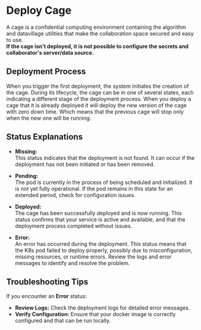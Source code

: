 # Deploy Cage

A cage is a confidential computing environment containing the algorithm and datavillage utilities that make the collaboration space secured and easy to use.
<br />**If the cage isn't deployed, it is not possible to configure the secrets and collaborator's server/data source.**

## Deployment Process

When you trigger the first deployment, the system initiates the creation of the cage. During its lifecycle, the cage can be in one of several states, each indicating a different stage of the deployment process. When you deploy a cage that it is already deployed it will deploy the new version of the cage with zero down time. Which means that the previous cage will stop only when the new one will be running. 

## Status Explanations

- **Missing:**  
  This status indicates that the deployment is not found. It can occur if the deployment has not been initiated or has been removed. 

- **Pending:**  
  The pod is currently in the process of being scheduled and initialized. It is not yet fully operational. If the pod remains in this state for an extended period, check for configuration issues.

- **Deployed:**  
  The cage has been successfully deployed and is now running. This status confirms that your service is active and available, and that the deployment process completed without issues.

- **Error:**  
  An error has occurred during the deployment. This status means that the K8s pod failed to deploy properly, possibly due to misconfiguration, missing resources, or runtime errors. Review the logs and error messages to identify and resolve the problem.

## Troubleshooting Tips

If you encounter an **Error** status:
- **Review Logs:** Check the deployment logs for detailed error messages.
- **Verify Configuration:** Ensure that your docker image  is correctly configured and that can be run locally. 

